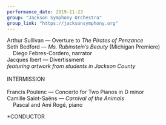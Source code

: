 ```yaml
---
performance_date: 2019-11-23
group: "Jackson Symphony Orchestra"
group_link: "https://jacksonsymphony.org"
---
```

Arthur Sullivan — Overture to _The Pirates of Penzance_<br/>
Seth Bedford — _Ms. Rubinstein’s Beauty_ (Michigan Premiere)<br/>
&nbsp;&nbsp;&nbsp;&nbsp;Diego Febres-Cordero, narrator<br/>
Jacques Ibert — Divertissment<br/>
_featuring artwork from students in Jackson County_ <br/>
<br/>
INTERMISSION<br/>
<br/>
Francis Poulenc — Concerto for Two Pianos in D minor<br/>
Camille Saint-Saëns — _Carnival of the Animals_ <br/>
&nbsp;&nbsp;&nbsp;&nbsp;Pascal and Ami Rogé, piano<br/>

*CONDUCTOR
